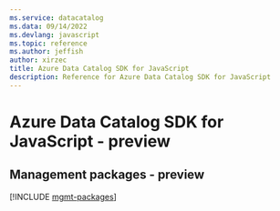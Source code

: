 ```yaml
---
ms.service: datacatalog
ms.data: 09/14/2022
ms.devlang: javascript
ms.topic: reference
ms.author: jeffish
author: xirzec
title: Azure Data Catalog SDK for JavaScript
description: Reference for Azure Data Catalog SDK for JavaScript
---
```

# Azure Data Catalog SDK for JavaScript - preview

## Management packages - preview
[!INCLUDE [mgmt-packages](data-catalog-mgmt-index.md)]
